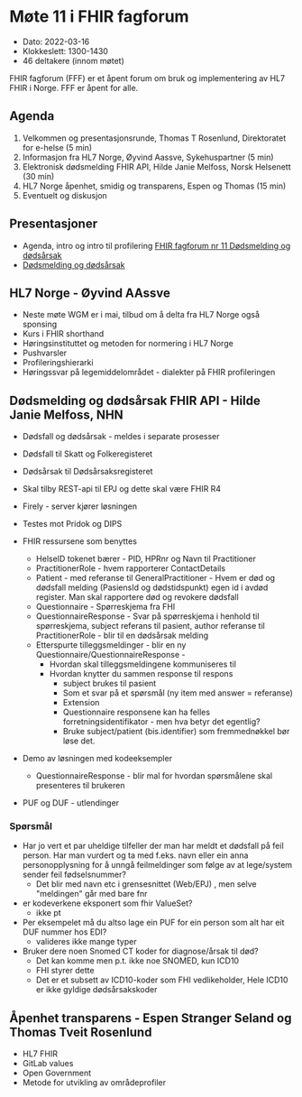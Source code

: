 # Møte 11 i FHIR fagforum

* Dato: 2022-03-16
* Klokkeslett: 1300-1430
* 46 deltakere (innom møtet)

FHIR fagforum (FFF) er et åpent forum om bruk og implementering av HL7 FHIR i Norge. FFF er åpent for alle.

## Agenda

1. Velkommen og presentasjonsrunde, Thomas T Rosenlund, Direktoratet for e-helse (5 min)
1. Informasjon fra HL7 Norge, Øyvind Aassve, Sykehuspartner (5 min)
1. Elektronisk dødsmelding FHIR API, Hilde Janie Melfoss, Norsk Helsenett (30 min)
1. HL7 Norge åpenhet, smidig og transparens, Espen og Thomas (15 min)
1. Eventuelt og diskusjon

## Presentasjoner

* Agenda, intro og intro til profilering [FHIR fagforum nr 11 Dødsmelding og dødsårsak](../presentasjon/2022-03-16-FHIR-fagforum-11.pdf)
* [Dødsmelding og dødsårsak](../presentasjon/)

## HL7 Norge - Øyvind AAssve

* Neste møte WGM er i mai, tilbud om å delta fra HL7 Norge også sponsing
* Kurs i FHIR shorthand
* Høringsinstituttet og metoden for normering i HL7 Norge
* Pushvarsler
* Profileringshierarki
* Høringssvar på legemiddelområdet - dialekter på FHIR profileringen

## Dødsmelding og dødsårsak FHIR API - Hilde Janie Melfoss, NHN

* Dødsfall og dødsårsak - meldes i separate prosesser
* Dødsfall til Skatt og Folkeregisteret
* Dødsårsak til Dødsårsaksregisteret
* Skal tilby REST-api til EPJ og dette skal være FHIR R4
* Firely - server kjører løsningen
* Testes mot Pridok og DIPS

* FHIR ressursene som benyttes
  * HelseID tokenet bærer - PID, HPRnr og Navn til Practitioner
  * PractitionerRole - hvem rapporterer ContactDetails
  * Patient - med referanse til GeneralPractitioner - Hvem er død og dødsfall melding (PasiensId og dødstidspunkt) egen id i avdød register. Man skal rapportere død og revokere dødsfall
  * Questionnaire - Spørreskjema fra FHI
  * QuestionnaireResponse - Svar på spørreskjema i henhold til spørreskjema, subject referans til pasient, author referanse til PractitionerRole - blir til en dødsårsak melding
  * Etterspurte tilleggsmeldinger - blir en ny Questionnaire/QuestionnaireResponse - 
    * Hvordan skal tilleggsmeldingene kommuniseres til 
	* Hvordan knytter du sammen response til respons
	  * subject brukes til pasient
	  * Som et svar på et spørsmål (ny item med answer = referanse)
	  * Extension
	  * Questionnaire responsene kan ha felles forretningsidentifikator - men hva betyr det egentlig?
	  * Bruke subject/patient (bis.identifier) som fremmednøkkel bør løse det.
* Demo av løsningen med kodeeksempler
  * QuestionnaireResponse - blir mal for hvordan spørsmålene skal presenteres til brukeren
* PUF og DUF - utlendinger
  
### Spørsmål

* Har jo vert et par uheldige tilfeller der man har meldt et dødsfall på feil person. Har man vurdert og ta med f.eks. navn eller ein anna personopplysning for å unngå feilmeldinger som følge av at lege/system sender feil fødselsnummer?
  * Det blir med navn etc i grensesnittet (Web/EPJ) , men selve "meldingen" går med bare fnr
* er kodeverkene eksponert som fhir ValueSet?
  * ikke pt
* Per eksempelet må du altso lage ein PUF for ein person som alt har eit DUF nummer hos EDI?
  * valideres ikke mange typer
* Bruker dere noen Snomed CT koder for diagnose/årsak til død?
  * Det kan komme men p.t. ikke noe SNOMED, kun ICD10
  * FHI styrer dette
  * Det er et subsett av ICD10-koder som FHI vedlikeholder, Hele ICD10 er ikke gyldige dødsårsakskoder

## Åpenhet transparens - Espen Stranger Seland og Thomas Tveit Rosenlund

* HL7 FHIR
* GitLab values
* Open Government
* Metode for utvikling av områdeprofiler




